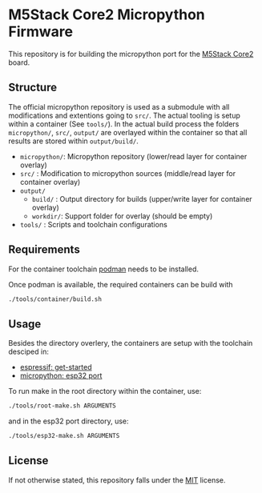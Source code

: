 # M5Stack Core2 Micropython Firmware

This repository is for building the micropython port for the
[M5Stack Core2](https://shop.m5stack.com/products/m5stack-core2-esp32-iot-development-kit?variant=35960244109476)
board.

## Structure

The official micropython repository is used as a submodule with all
modifications and extentions going to `src/`. The actual tooling is setup within
a container (See `tools/`). In the actual build process the folders
`micropython/`, `src/`, `output/` are overlayed within the container so that all results are stored within `output/build/`.

- `micropython/`: Micropython repository
                  (lower/read layer for container overlay)
- `src/`        : Modification to micropython sources
                  (middle/read layer for container overlay)
- `output/`
    - `build/`  : Output directory for builds
                  (upper/write layer for container overlay)
    - `workdir/`: Support folder for overlay (should be empty)
- `tools/`      : Scripts and toolchain configurations


## Requirements

For the container toolchain [podman](https://podman.io/docs/installation) needs to be installed.

Once podman is available, the required containers can be build with

```bash
./tools/container/build.sh
```

## Usage

Besides the directory overlery, the containers are setup with the toolchain desciped in:

- [espressif: get-started](https://docs.espressif.com/projects/esp-idf/en/latest/esp32/get-started/linux-macos-setup.html)
- [micropython: esp32 port](https://github.com/micropython/micropython/tree/master/ports/esp32)

To run make in the root directory within the container, use:

```bash
./tools/root-make.sh ARGUMENTS
```
and in the esp32 port directory, use:

```bash
./tools/esp32-make.sh ARGUMENTS
```

## License

If not otherwise stated, this repository falls under the
[MIT](license.md)
license.
